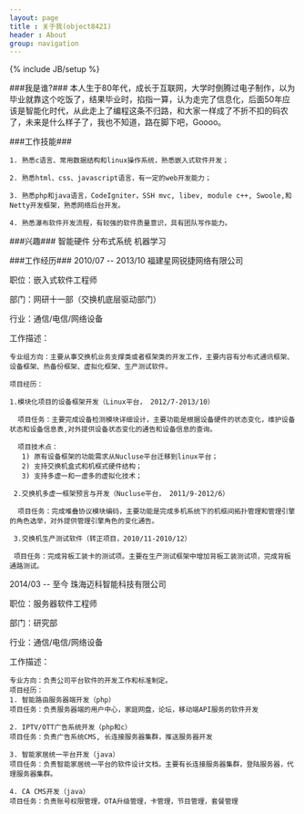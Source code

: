 ```yaml
---
layout: page
title : 关于我(object8421)
header : About
group: navigation
---
```

{% include JB/setup %}

###我是谁?###
    本人生于80年代，成长于互联网，大学时倒腾过电子制作，以为毕业就靠这个吃饭了，结果毕业时，掐指一算，认为走完了信息化，后面50年应该是智能化时代，从此走上了编程这条不归路，和大家一样成了不折不扣的码农了，未来是什么样子了，我也不知道，路在脚下吧，Goooo。


###工作技能###

    1. 熟悉c语言、常用数据结构和linux操作系统，熟悉嵌入式软件开发；

    2. 熟悉html、css、javascript语言，有一定的web开发能力；

    3. 熟悉php和java语言，CodeIgniter，SSH mvc, libev, module c++, Swoole,和Netty开发框架，熟悉网络后台开发。

    4. 熟悉瀑布软件开发流程，有较强的软件质量意识，具有团队写作能力。


###兴趣###
    智能硬件 分布式系统 机器学习

###工作经历###
2010/07 -- 2013/10 福建星网锐捷网络有限公司

职位：嵌入式软件工程师

部门：网研十一部（交换机底层驱动部门）

行业：通信/电信/网络设备

工作描述：

    专业组方向：主要从事交换机业务支撑类或者框架类的开发工作，主要内容有分布式通讯框架、设备框架、热备份框架、虚拟化框架、生产测试软件。

    项目经历：

    1.模块化项目的设备框架开发（Linux平台， 2012/7-2013/10）

      项目任务：主要完成设备检测模块详细设计，主要功能是根据设备硬件的状态变化，维护设备状态和设备信息表,对外提供设备状态变化的通告和设备信息的查询。

      项目技术点：
       1) 原有设备框架的功能需求从Nucluse平台迁移到linux平台；
       2) 支持交换机盒式和机框式硬件结构；
       3) 支持多虚一和一虚多的虚拟化技术；

     2.交换机多虚一框架预言与开发（Nucluse平台， 2011/9-2012/6） 

      项目任务：完成堆叠协议模块编码，主要功能是完成多机系统下的机框间拓扑管理和管理引擎的角色选举，对外提供管理引擎角色的变化通告。

     3.交换机生产测试软件（转正项目，2010/11-2010/12）

     项目任务：完成背板工装卡的测试项。主要在生产测试框架中增加背板工装测试项，完成背板通路测试。

 
    
2014/03 -- 至今  珠海迈科智能科技有限公司

职位：服务器软件工程师

部门：研究部

行业：通信/电信/网络设备

工作描述：

    专业方向：负责公司平台软件的开发工作和标准制定。
    项目经历：
    1. 智能路由服务器端开发（php）
    项目任务：负责服务器端的用户中心，家庭网盘，论坛，移动端API服务的软件开发
    
    2. IPTV/OTT广告系统开发（php和c）
    项目任务：负责广告系统CMS, 长连接服务器集群，推送服务器开发
    
    3. 智能家居统一平台开发（java）
    项目任务：负责智能家居统一平台的软件设计文档，主要有长连接服务器集群，登陆服务器，代理服务器集群。

    4. CA CMS开发（java）
    项目任务：负责账号权限管理，OTA升级管理，卡管理，节目管理，套餐管理

